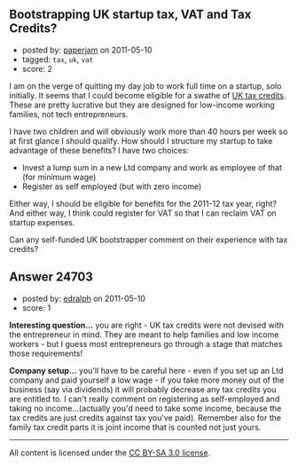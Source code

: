 ## Bootstrapping UK startup tax, VAT and Tax Credits?

- posted by: [paperjam](https://stackexchange.com/users/-1/10225-paperjam) on 2011-05-10
- tagged: `tax`, `uk`, `vat`
- score: 2

I am on the verge of quitting my day job to work full time on a startup, solo initially.  It seems that I could become eligible for a swathe of [UK tax credits](http://www.direct.gov.uk/en/MoneyTaxAndBenefits/TaxCredits/Paymentsandentitlement/entitlement/DG_073939).  These are pretty lucrative but they are designed for low-income working families, not tech entrepreneurs. 
 
I have two children and will obviously work more than 40 hours per week so at first glance I should qualify.  How should I structure my startup to take advantage of these benefits?  I have two choices:

* Invest a lump sum in a new Ltd company and work as employee of that (for minimum wage)
* Register as self employed (but with zero income)

Either way, I should be eligible for benefits for the 2011-12 tax year, right?  And either way, I think could register for VAT so that I can reclaim VAT on startup expenses.

Can any self-funded UK bootstrapper comment on their experience with tax credits?




## Answer 24703

- posted by: [edralph](https://stackexchange.com/users/-1/9362-edralph) on 2011-05-10
- score: 1

**Interesting question...** you are right - UK tax credits were not devised with the entrepreneur in mind.  They are meant to help families and low income workers - but I guess most entrepreneurs go through a stage that matches those requirements!

**Company setup...** you'll have to be careful here - even if you set up an Ltd company and paid yourself a low wage - if you take more money out of the business (say via dividends) it will probably decrease any tax credits you are entitled to.  I can't really comment on registering as self-employed and taking no income...(actually you'd need to take some income, because the tax credits are just credits against tax you've paid).  Remember also for the family tax credit parts it is joint income that is counted not just yours.



---

All content is licensed under the [CC BY-SA 3.0 license](https://creativecommons.org/licenses/by-sa/3.0/).

